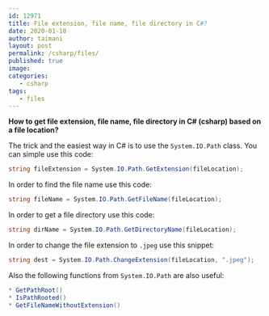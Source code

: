 ```yaml
---
id: 12971
title: File extension, file name, file directory in C#?
date: 2020-01-10
author: taimani
layout: post
permalink: /csharp/files/
published: true
image: 
categories:
   - csharp
tags:
   - files
---
```

**How to get file extension, file name, file directory in C# (csharp) based on a file location?**

The trick and the easiest way in C# is to use the `System.IO.Path` class.
You can simple use this code:

```c#
string fileExtension = System.IO.Path.GetExtension(fileLocation);
```
In order to find the file name use this code:

```c#
string fileName = System.IO.Path.GetFileName(fileLocation);

``` 
In order to get a file directory use this code:
```c#
string dirName = System.IO.Path.GetDirectoryName(fileLocation);
``` 
In order to change the file extension to `.jpeg` use this snippet:

```c#
string dest = System.IO.Path.ChangeExtension(fileLocation, ".jpeg");
```
Also the following functions from `System.IO.Path` are also useful:

```c#
* GetPathRoot()
* IsPathRooted()
* GetFileNameWithoutExtension()
```


